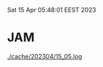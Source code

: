 Sat 15 Apr 05:48:01 EEST 2023
# JAM
<a href='./cache/202304/15_05.log'>./cache/202304/15_05.log</a>
